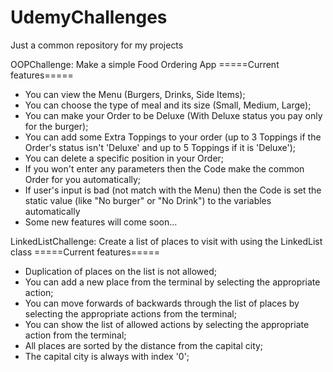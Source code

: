 # UdemyChallenges
Just a common repository for my projects

OOPChallenge: Make a simple Food Ordering App
=====Current features=====
* You can view the Menu (Burgers, Drinks, Side Items);
* You can choose the type of meal and its size (Small, Medium, Large);
* You can make your Order to be Deluxe (With Deluxe status you pay only for the burger);
* You can add some Extra Toppings to your order (up to 3 Toppings if the Order's status isn't 'Deluxe' and up to 5 Toppings if it is 'Deluxe');
* You can delete a specific position in your Order;
* If you won't enter any parameters then the Code make the common Order for you automatically;
* If user's input is bad (not match with the Menu) then the Code is set the static value (like "No burger" or "No Drink") to the variables automatically
* Some new features will come soon...

LinkedListChallenge: Create a list of places to visit with using the LinkedList class
=====Current features=====
* Duplication of places on the list is not allowed;
* You can add a new place from the terminal by selecting the appropriate action;
* You can move forwards of backwards through the list of places by selecting the appropriate actions from the terminal;
* You can show the list of allowed actions by selecting the appropriate action from the terminal;
* All places are sorted by the distance from the capital city;
* The capital city is always with index '0';
